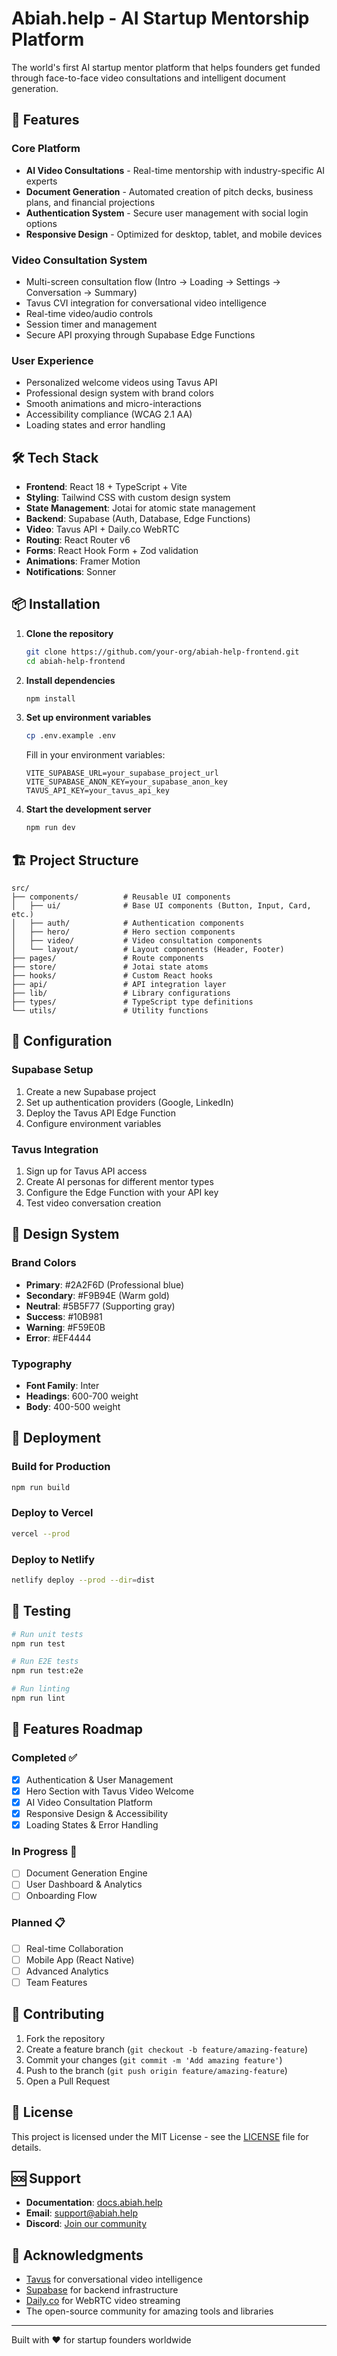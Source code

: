 # Abiah.help - AI Startup Mentorship Platform

The world's first AI startup mentor platform that helps founders get funded through face-to-face video consultations and intelligent document generation.

## 🚀 Features

### Core Platform
- **AI Video Consultations** - Real-time mentorship with industry-specific AI experts
- **Document Generation** - Automated creation of pitch decks, business plans, and financial projections
- **Authentication System** - Secure user management with social login options
- **Responsive Design** - Optimized for desktop, tablet, and mobile devices

### Video Consultation System
- Multi-screen consultation flow (Intro → Loading → Settings → Conversation → Summary)
- Tavus CVI integration for conversational video intelligence
- Real-time video/audio controls
- Session timer and management
- Secure API proxying through Supabase Edge Functions

### User Experience
- Personalized welcome videos using Tavus API
- Professional design system with brand colors
- Smooth animations and micro-interactions
- Accessibility compliance (WCAG 2.1 AA)
- Loading states and error handling

## 🛠 Tech Stack

- **Frontend**: React 18 + TypeScript + Vite
- **Styling**: Tailwind CSS with custom design system
- **State Management**: Jotai for atomic state management
- **Backend**: Supabase (Auth, Database, Edge Functions)
- **Video**: Tavus API + Daily.co WebRTC
- **Routing**: React Router v6
- **Forms**: React Hook Form + Zod validation
- **Animations**: Framer Motion
- **Notifications**: Sonner

## 📦 Installation

1. **Clone the repository**
   ```bash
   git clone https://github.com/your-org/abiah-help-frontend.git
   cd abiah-help-frontend
   ```

2. **Install dependencies**
   ```bash
   npm install
   ```

3. **Set up environment variables**
   ```bash
   cp .env.example .env
   ```
   
   Fill in your environment variables:
   ```env
   VITE_SUPABASE_URL=your_supabase_project_url
   VITE_SUPABASE_ANON_KEY=your_supabase_anon_key
   TAVUS_API_KEY=your_tavus_api_key
   ```

4. **Start the development server**
   ```bash
   npm run dev
   ```

## 🏗 Project Structure

```
src/
├── components/          # Reusable UI components
│   ├── ui/              # Base UI components (Button, Input, Card, etc.)
│   ├── auth/            # Authentication components
│   ├── hero/            # Hero section components
│   ├── video/           # Video consultation components
│   └── layout/          # Layout components (Header, Footer)
├── pages/               # Route components
├── store/               # Jotai state atoms
├── hooks/               # Custom React hooks
├── api/                 # API integration layer
├── lib/                 # Library configurations
├── types/               # TypeScript type definitions
└── utils/               # Utility functions
```

## 🔧 Configuration

### Supabase Setup
1. Create a new Supabase project
2. Set up authentication providers (Google, LinkedIn)
3. Deploy the Tavus API Edge Function
4. Configure environment variables

### Tavus Integration
1. Sign up for Tavus API access
2. Create AI personas for different mentor types
3. Configure the Edge Function with your API key
4. Test video conversation creation

## 🎨 Design System

### Brand Colors
- **Primary**: #2A2F6D (Professional blue)
- **Secondary**: #F9B94E (Warm gold)
- **Neutral**: #5B5F77 (Supporting gray)
- **Success**: #10B981
- **Warning**: #F59E0B
- **Error**: #EF4444

### Typography
- **Font Family**: Inter
- **Headings**: 600-700 weight
- **Body**: 400-500 weight

## 🚀 Deployment

### Build for Production
```bash
npm run build
```

### Deploy to Vercel
```bash
vercel --prod
```

### Deploy to Netlify
```bash
netlify deploy --prod --dir=dist
```

## 🧪 Testing

```bash
# Run unit tests
npm run test

# Run E2E tests
npm run test:e2e

# Run linting
npm run lint
```

## 📱 Features Roadmap

### Completed ✅
- [x] Authentication & User Management
- [x] Hero Section with Tavus Video Welcome
- [x] AI Video Consultation Platform
- [x] Responsive Design & Accessibility
- [x] Loading States & Error Handling

### In Progress 🚧
- [ ] Document Generation Engine
- [ ] User Dashboard & Analytics
- [ ] Onboarding Flow

### Planned 📋
- [ ] Real-time Collaboration
- [ ] Mobile App (React Native)
- [ ] Advanced Analytics
- [ ] Team Features

## 🤝 Contributing

1. Fork the repository
2. Create a feature branch (`git checkout -b feature/amazing-feature`)
3. Commit your changes (`git commit -m 'Add amazing feature'`)
4. Push to the branch (`git push origin feature/amazing-feature`)
5. Open a Pull Request

## 📄 License

This project is licensed under the MIT License - see the [LICENSE](LICENSE) file for details.

## 🆘 Support

- **Documentation**: [docs.abiah.help](https://docs.abiah.help)
- **Email**: support@abiah.help
- **Discord**: [Join our community](https://discord.gg/abiah-help)

## 🙏 Acknowledgments

- [Tavus](https://tavus.io) for conversational video intelligence
- [Supabase](https://supabase.com) for backend infrastructure
- [Daily.co](https://daily.co) for WebRTC video streaming
- The open-source community for amazing tools and libraries

---

Built with ❤️ for startup founders worldwide